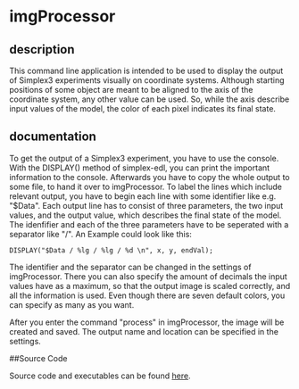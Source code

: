 # imgProcessor

## description

This command line application is intended to be used to display the output of Simplex3 experiments visually on coordinate systems. Although starting positions of some object are meant to be aligned to the axis of the coordinate system, any other value can be used.  So, while the axis describe input values of the model, the color of each pixel indicates its final state.

## documentation

To get the output of a Simplex3 experiment, you have to use the console. With the DISPLAY() method of simplex-edl, you can print the important information to the console. Afterwards you have to copy the whole output to some file, to hand it over to imgProcessor. To label the lines which include relevant output, you have to begin each line with some identifier like e.g. "$Data". Each output line has to consist of three parameters, the two input values, and the output value, which describes the final state of the model. The idenfifier and each of the three parameters have to be seperated with a separator like "/". An Example could look like this:
```
DISPLAY("$Data / %lg / %lg / %d \n", x, y, endVal);
```
The identifier and the separator can be changed in the settings of imgProcessor. There you can also specify the amount of decimals the input values have as a maximum, so that the output image is scaled correctly, and all the information is used. Even though there are seven default colors, you can specify as many as you want.

After you enter the command "process" in imgProcessor, the image will be created and saved. The output name and location can be specified in the settings.

##Source Code

Source code and executables can be found [here](www.github.com/logoCode/imgProcessor).
